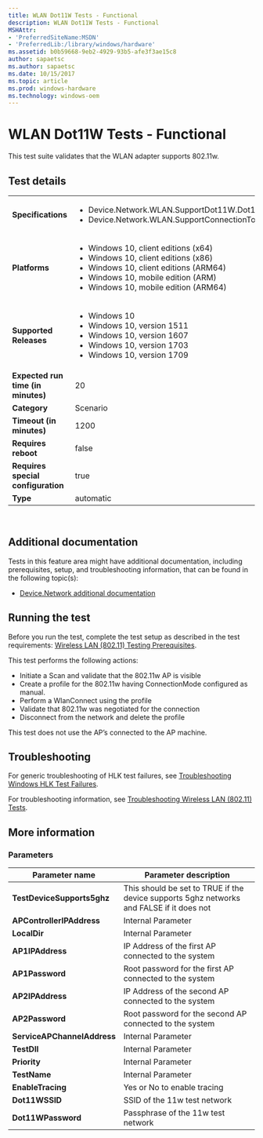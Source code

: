 ```yaml
---
title: WLAN Dot11W Tests - Functional
description: WLAN Dot11W Tests - Functional
MSHAttr:
- 'PreferredSiteName:MSDN'
- 'PreferredLib:/library/windows/hardware'
ms.assetid: b0b59668-9eb2-4929-93b5-afe3f3ae15c8
author: sapaetsc
ms.author: sapaetsc
ms.date: 10/15/2017
ms.topic: article
ms.prod: windows-hardware
ms.technology: windows-oem
---
```


# <span id="p_hlk_test.5a00ecf7-fb83-422c-8950-8131c6ec0d67"></span>WLAN Dot11W Tests - Functional


This test suite validates that the WLAN adapter supports 802.11w.

## Test details
|||
|---|---|
| **Specifications**  | <ul><li>Device.Network.WLAN.SupportDot11W.Dot11W</li><li>Device.Network.WLAN.SupportConnectionToWiFiAP.ConnectionToWiFiAP</li></ul> |  
| **Platforms**   | <ul><li>Windows 10, client editions (x64)</li><li>Windows 10, client editions (x86)</li><li>Windows 10, client editions (ARM64)</li><li>Windows 10, mobile edition (ARM)</li><li>Windows 10, mobile edition (ARM64)</li></ul> |
| **Supported Releases** | <ul><li>Windows 10</li><li>Windows 10, version 1511</li><li>Windows 10, version 1607</li><li>Windows 10, version 1703</li><li>Windows 10, version 1709</li></ul> |
|**Expected run time (in minutes)**| 20 |
|**Category**| Scenario |
|**Timeout (in minutes)**| 1200 |
|**Requires reboot**| false |
|**Requires special configuration**| true |
|**Type**| automatic |

 

## <span id="Additional_documentation"></span><span id="additional_documentation"></span><span id="ADDITIONAL_DOCUMENTATION"></span>Additional documentation


Tests in this feature area might have additional documentation, including prerequisites, setup, and troubleshooting information, that can be found in the following topic(s):

-   [Device.Network additional documentation](device-network-additional-documentation.md)

## <span id="Running_the_test"></span><span id="running_the_test"></span><span id="RUNNING_THE_TEST"></span>Running the test


Before you run the test, complete the test setup as described in the test requirements: [Wireless LAN (802.11) Testing Prerequisites](wireless-lan--80211--testing-prerequisites.md).

This test performs the following actions:

-   Initiate a Scan and validate that the 802.11w AP is visible
-   Create a profile for the 802.11w having ConnectionMode configured as manual.
-   Perform a WlanConnect using the profile
-   Validate that 802.11w was negotiated for the connection
-   Disconnect from the network and delete the profile

This test does not use the AP’s connected to the AP machine.

## <span id="Troubleshooting"></span><span id="troubleshooting"></span><span id="TROUBLESHOOTING"></span>Troubleshooting


For generic troubleshooting of HLK test failures, see [Troubleshooting Windows HLK Test Failures](..\user\troubleshooting-windows-hlk-test-failures.md).

For troubleshooting information, see [Troubleshooting Wireless LAN (802.11) Tests](troubleshooting-wireless-lan--80211--tests.md).

## <span id="More_information"></span><span id="more_information"></span><span id="MORE_INFORMATION"></span>More information


### <span id="Parameters"></span><span id="parameters"></span><span id="PARAMETERS"></span>Parameters

| Parameter name              | Parameter description                                                                    |
|-----------------------------|------------------------------------------------------------------------------------------|
| **TestDeviceSupports5ghz**  | This should be set to TRUE if the device supports 5ghz networks and FALSE if it does not |
| **APControllerIPAddress**   | Internal Parameter                                                                       |
| **LocalDir**                | Internal Parameter                                                                       |
| **AP1IPAddress**            | IP Address of the first AP connected to the system                                       |
| **AP1Password**             | Root password for the first AP connected to the system                                   |
| **AP2IPAddress**            | IP Address of the second AP connected to the system                                      |
| **AP2Password**             | Root password for the second AP connected to the system                                  |
| **ServiceAPChannelAddress** | Internal Parameter                                                                       |
| **TestDll**                 | Internal Parameter                                                                       |
| **Priority**                | Internal Parameter                                                                       |
| **TestName**                | Internal Parameter                                                                       |
| **EnableTracing**           | Yes or No to enable tracing                                                              |
| **Dot11WSSID**              | SSID of the 11w test network                                                             |
| **Dot11WPassword**          | Passphrase of the 11w test network                                                       |

 

 

 






